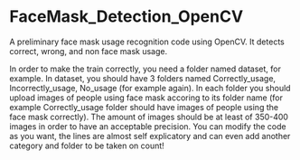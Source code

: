 # FaceMask_Detection_OpenCV
A preliminary face mask usage recognition code using OpenCV. It detects correct, wrong, and non face mask usage. 

In order to make the train correctly, you need a folder named dataset, for example. 
In dataset, you should have 3 folders named Correctly_usage, Incorrectly_usage, No_usage (for example again).
In each folder you should upload images of people using face mask accoring to its folder name (for example Correctly_usage folder should have images of people using the face mask correctly).
The amount of images should be at least of 350-400 images in order to have an acceptable precision.
You can modify the code as you want, the lines are almost self explicatory and can even add another category and folder to be taken on count!
